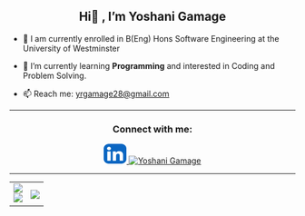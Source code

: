 <h2 align="center">Hi👋 , I’m Yoshani Gamage</h2>

- 🤝 I am currently enrolled in B(Eng) Hons Software Engineering at the University of Westminster
  
- 🌱 I’m currently learning **Programming** and interested in Coding and Problem Solving. 
  
- 📫 Reach me: yrgamage28@gmail.com

---

<h3 align="center">Connect with me:</h3>
<p align="center">
<a href="https://www.linkedin.com/in/yoshani-gamage/" target="_blank"><img src="https://github.com/tandpfun/skill-icons/blob/main/icons/LinkedIn.svg" height="35" width="40" />
<a href="https://www.instagram.com/yoshani_gamage?igsh=MTJzNGlidWJrNHNxbA==" target="blank"><img src="https://raw.githubusercontent.com/rahuldkjain/github-profile-readme-generator/master/src/images/icons/Social/instagram.svg" alt="Yoshani Gamage" height="35" width="40" /></a>
</p>

---

<table align="center">
  <tr border="none">
    <td width="50%" align="center">
      <img  align="left"  src="https://github-readme-stats.vercel.app/api?username=yrgamage&theme=white&show_icons=true&count_private=true&hide_border=false" />
      <br>
      <img src="https://streak-stats.demolab.com?user=yrgamage&theme=white&hide_border=false" /> 
    </td>
      
   <td width="50%" align="center">
    <img  align="center"  src="https://github-readme-stats.anuraghazra1.vercel.app/api/top-langs/?username=yrgamage&theme=white&hide_border=false&no-bg=true&no-frame=true&langs_count=6"/>
   </td>
  </tr>
</table>
